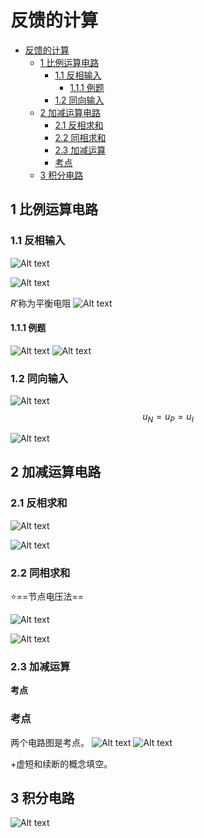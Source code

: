 # 反馈的计算
<!-- @import "[TOC]" {cmd="toc" depthFrom=1 depthTo=6 orderedList=false} -->

<!-- code_chunk_output -->

- [反馈的计算](#反馈的计算)
  - [1 比例运算电路](#1-比例运算电路)
    - [1.1 反相输入](#11-反相输入)
      - [1.1.1 例题](#111-例题)
    - [1.2 同向输入](#12-同向输入)
  - [2 加减运算电路](#2-加减运算电路)
    - [2.1 反相求和](#21-反相求和)
    - [2.2  同相求和](#22--同相求和)
    - [2.3 加减运算](#23-加减运算)
    - [考点](#考点)
  - [3 积分电路](#3-积分电路)

<!-- /code_chunk_output -->



## 1 比例运算电路 

### 1.1 反相输入

![Alt text](image.png)

![Alt text](image-1.png)

$R'$称为平衡电阻
![Alt text](image-2.png)


#### 1.1.1 例题

![Alt text](image-3.png)
![Alt text](image-18.png)

### 1.2 同向输入

![Alt text](image-4.png)
$$u_N = u_P = u_I$$


![Alt text](image-5.png)

## 2 加减运算电路  

### 2.1 反相求和 

![Alt text](image-6.png)

![Alt text](image-7.png)


### 2.2  同相求和

:star:==节点电压法==

![Alt text](image-9.png)

![Alt text](image-8.png)

### 2.3 加减运算

**考点**

### 考点

两个电路图是考点。
![Alt text](image-10.png)
![Alt text](image-11.png)

+虚短和续断的概念填空。

## 3 积分电路 

![Alt text](image-12.png)

